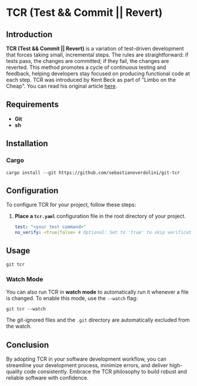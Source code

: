 # TCR (Test && Commit || Revert)

## Introduction
**TCR (Test && Commit || Revert)** is a variation of test-driven development
that forces taking small, incremental steps. 
The rules are straightforward: if tests pass, the changes are committed; 
if they fail, the changes are reverted. 
This method promotes a cycle of continuous testing and feedback, 
helping developers stay focused on producing functional code at each step.
TCR was introduced by Kent Beck as part of "Limbo on the Cheap". 
You can read his original article [here](https://medium.com/@kentbeck_7670/test-commit-revert-870bbd756864).

## Requirements
- **Git**
- **sh**

## Installation
### Cargo
```
cargo install --git https://github.com/sebastianoverdolini/git-tcr
```

## Configuration
To configure TCR for your project, follow these steps:

1. **Place a `tcr.yaml`** configuration file 
    in the root directory of your project.

    ```yaml
    test: "<your test command>"
    no_verify: <true|false> # Optional: Set to 'true' to skip verification steps. Default is false.
    ```

## Usage
```
git tcr
```

### Watch Mode
You can also run TCR in **watch mode** to automatically run it
whenever a file is changed. To enable this mode, use the `--watch` flag:

```
git tcr --watch
```

The git-ignored files and the `.git` directory are
automatically excluded from the watch.

## Conclusion
By adopting TCR in your software development workflow, you can streamline your 
development process, minimize errors, and deliver high-quality code 
consistently. Embrace the TCR philosophy to build robust 
and reliable software with confidence.


